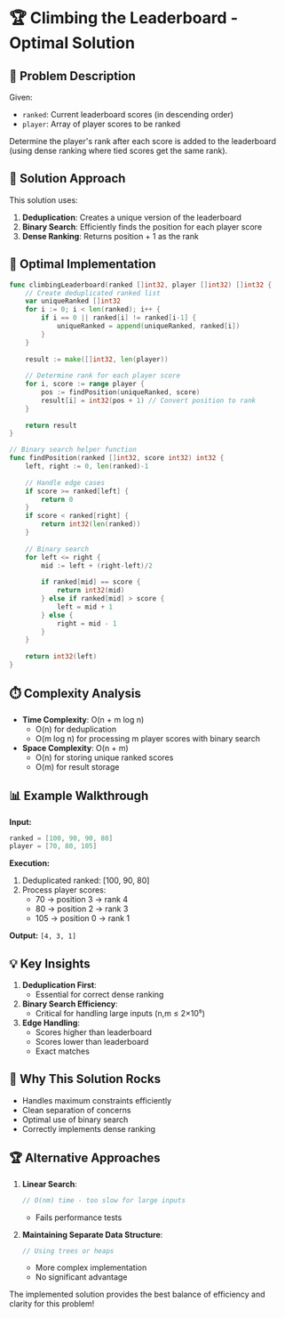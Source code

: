 # 🏆 Climbing the Leaderboard - Optimal Solution

## 🎯 Problem Description
Given:
- `ranked`: Current leaderboard scores (in descending order)
- `player`: Array of player scores to be ranked

Determine the player's rank after each score is added to the leaderboard (using dense ranking where tied scores get the same rank).

## 🧠 Solution Approach
This solution uses:
1. **Deduplication**: Creates a unique version of the leaderboard
2. **Binary Search**: Efficiently finds the position for each player score
3. **Dense Ranking**: Returns position + 1 as the rank

## 🚀 Optimal Implementation
```go
func climbingLeaderboard(ranked []int32, player []int32) []int32 {
    // Create deduplicated ranked list
    var uniqueRanked []int32
    for i := 0; i < len(ranked); i++ {
        if i == 0 || ranked[i] != ranked[i-1] {
            uniqueRanked = append(uniqueRanked, ranked[i])
        }
    }
    
    result := make([]int32, len(player))
    
    // Determine rank for each player score
    for i, score := range player {
        pos := findPosition(uniqueRanked, score)
        result[i] = int32(pos + 1) // Convert position to rank
    }
    
    return result
}

// Binary search helper function
func findPosition(ranked []int32, score int32) int32 {
    left, right := 0, len(ranked)-1
    
    // Handle edge cases
    if score >= ranked[left] {
        return 0
    }
    if score < ranked[right] {
        return int32(len(ranked))
    }
    
    // Binary search
    for left <= right {
        mid := left + (right-left)/2
        
        if ranked[mid] == score {
            return int32(mid)
        } else if ranked[mid] > score {
            left = mid + 1
        } else {
            right = mid - 1
        }
    }
    
    return int32(left)
}
```

## ⏱️ Complexity Analysis
- **Time Complexity**: O(n + m log n)
  - O(n) for deduplication
  - O(m log n) for processing m player scores with binary search
- **Space Complexity**: O(n + m)
  - O(n) for storing unique ranked scores
  - O(m) for result storage

## 📊 Example Walkthrough
**Input:**
```go
ranked = [100, 90, 90, 80]
player = [70, 80, 105]
```

**Execution:**
1. Deduplicated ranked: [100, 90, 80]
2. Process player scores:
   - 70 → position 3 → rank 4
   - 80 → position 2 → rank 3
   - 105 → position 0 → rank 1

**Output:** `[4, 3, 1]`

## 💡 Key Insights
1. **Deduplication First**:
   - Essential for correct dense ranking
2. **Binary Search Efficiency**:
   - Critical for handling large inputs (n,m ≤ 2×10⁵)
3. **Edge Handling**:
   - Scores higher than leaderboard
   - Scores lower than leaderboard
   - Exact matches

## 🌟 Why This Solution Rocks
- Handles maximum constraints efficiently
- Clean separation of concerns
- Optimal use of binary search
- Correctly implements dense ranking

## 🏆 Alternative Approaches
1. **Linear Search**:
   ```go
   // O(nm) time - too slow for large inputs
   ```
   - Fails performance tests

2. **Maintaining Separate Data Structure**:
   ```go
   // Using trees or heaps
   ```
   - More complex implementation
   - No significant advantage

The implemented solution provides the best balance of efficiency and clarity for this problem!